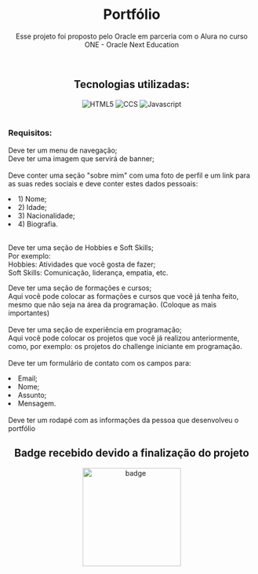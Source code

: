 <h1 align="center">Portfólio</h1>
<p align="center">Esse projeto foi proposto pelo Oracle em parceria com o Alura no curso ONE - Oracle Next Education</p>

<br>

<div align="center">
  <h2>Tecnologias utilizadas:</h2>
  <img align="center" alt="HTML5" src="https://img.shields.io/badge/HTML5-E34F26?style=for-the-badge&logo=html5&logoColor=white"/> <img align="center" alt="CCS" src="https://img.shields.io/badge/CSS-239120?&style=for-the-badge&logo=css3&logoColor=white"/> <img align="center" alt="Javascript" src="https://img.shields.io/badge/JavaScript-F7DF1E?style=for-the-badge&logo=javascript&logoColor=black"/> 
</div>

<br>

<h3>Requisitos:</h3>

<p>Deve ter um menu de navegação;
<br>
Deve ter uma imagem que servirá de banner;
<br>
<br>
Deve conter uma seção "sobre mim" com uma foto de perfil e um link para as suas redes sociais e deve conter estes dados pessoais:</p>
<li>1) Nome;</li>
<li>2) Idade;</li>
<li>3) Nacionalidade;</li>
<li>4) Biografia.</li>
<br>
<p>Deve ter uma seção de Hobbies e Soft Skills;
<br>
Por exemplo:
<br>
  Hobbies: Atividades que você gosta de fazer;
  <br>
  Soft Skills: Comunicação, liderança, empatia, etc.<p>
  
<p>Deve ter uma seção de formações e cursos;
<br>
Aqui você pode colocar as formações e cursos que você já tenha feito, mesmo que não seja na área da programação. (Coloque as mais importantes)
<br>
<br>
Deve ter uma seção de experiência em programação;
<br>
Aqui você pode colocar os projetos que você já realizou anteriormente, como, por exemplo: os projetos do challenge iniciante em programação.
<br>
<br>
Deve ter um formulário de contato com os campos para:
   <li>Email;</li>
   <li>Nome;</li>
   <li>Assunto;</li>
   <li>Mensagem.</li>
<br>
Deve ter um rodapé com as informações da pessoa que desenvolveu o portfólio<p>

<div align="center">
  <h2>Badge recebido devido a finalização do projeto</h2>
  <img alt="badge" width="200px" src=""/>
</div>

